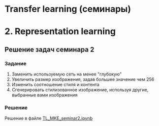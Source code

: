 # Transfer learning (семинары)
# 2. Representation learning

## Решение задач семинара 2

### Задание

1. Заменить используемую сеть на менее "глубокую"
2. Увеличить размер изображения, задав большее значение чем 256
3. Изменить соотношение стиля и контента
4. Сгенерировать стилизованное изображение, используя другие, выбранные вами изображения

### Решение
Решение в файле [TL_MKE_seminar2.ipynb](/TL_MKE_seminar2.ipynb)
